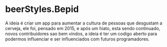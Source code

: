 # beerStyles.Bepid

A ideia é criar um app para aumentar a cultura de pessoas que desgustam a cerveja, ele foi, pensado em 2015, e após um hiato, esta sendo continuado, novos contribuidores sao bem vindos, a ideia é ter um codigo aberto para podermos influenciar e ser influenciados com futuros programadores.
